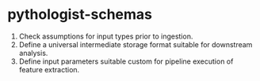 # pythologist-schemas

1. Check assumptions for input types prior to ingestion.
2. Define a universal intermediate storage format suitable for downstream analysis.
3. Define input parameters suitable custom for pipeline execution of feature extraction.